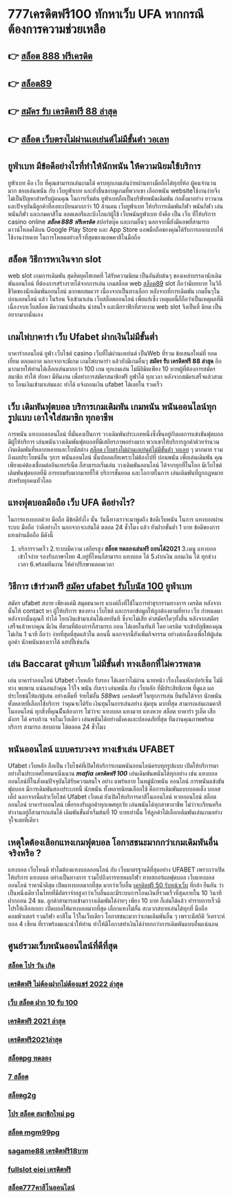 # 777เครดิตฟรี100  ทักหาเว็บ UFA หากกรณีต้องการความช่วยเหลือ

## 👉 [สล็อต 888 ฟรีเครดิต](https://www.ufaeat.com/ufabet-master-login/)
## 👉 [สล็อต89](https://www.ufaeat.com/ทางเข้ายูฟ่าเบท-ufabet/)
## 👉 [สมัคร รับ เครดิตฟรี 88 ล่าสุด](https://www.ufaeat.com/ทางเข้ายูฟ่าเบท-ufabet/)
## 👉 [สล็อต เว็บตรงไม่ผ่านเอเย่นต์ไม่มีขั้นต่ํา วอเลท](https://www.ufaeat.com/)

## ยูฟ่าเบท มีข้อดีอย่างไรที่ทำให้นักพนัน ให้ความนิยมใช้บริการ

 ยูฟ่าเบท คือ  เว็บ ที่คุณสามารถเล่นเกมได้ ครบทุกเกมเล่นง่ายผ่านทางมือถือได้ทุกยี่ห้อ ผู้คนจำนวนมาก ชอบเล่นพนัน กับ เว็บยูฟ่าเบท และยังชื่นชอบดูเกมที่พวกเขา เลือกพนัน  websiteใช้งานง่ายจึง ไม่เป็นปัญหาสำหรับผู้คนคุณ ในการเริ่มต้น ยูฟ่าเบทถือเป็นบริษัทพนันเดิมพัน ก่อตั้งมาอย่าง ยาวนาน และปัจจุบันมีลูกค้าที่ลงทะเบียนมากกว่า 10 ล้านคน เว็บยูฟ่าเบท ให้บริการเดิมพันกีฬา พนันกีฬา เล่นพนันกีฬา และเกมคาสิโน ลอตเตอรีและบิงโกแก่ผู้ใช้  เว็บพนันยูฟ่าเบท  ยังคือ เป็น เว็บ ที่ให้บริการ casino online ***สล็อต 888 ฟรีเครดิต***   สปอร์ตบุ๊ค และเกมอื่นๆ นอกจากนี้ยังมีแอพที่สามารถดาวน์โหลดได้บน Google Play Store และ App Store แอพมือถือของคุณได้รับการออกแบบให้ใช้งานง่ายดาย ในการโหลดอย่างเร็วที่สุดของแอพคาสิโนมือถือ 


##  สล็อต วิธีการหาเงินจาก slot 

 web slot  เกมการเดิมพัน สุดฮิตยุคไฮเทคที่  ได้รับความนิยม เป็นอันดับต้นๆ ของเหล่าบรรดานักเดิมพันออนไลน์  ที่ต้องการสร้างรายได้จากการเล่น เกมสล็อต  web [สล็อต89](https://www.ufaeat.com/ทางเข้ายูฟ่าเบท-ufabet/) slot ถือว่ามีบทบาท ในวิถีชีวิตของนักเดิมพันออนไลน์ มากพอสมควร เนื่องจากเป็นทางเลือก หลังจากที่การเดิมพัน เกมอื่นๆใน บ่อนออนไลน์ แล้ว ในร้อน  จึงเข้ามาเล่น เว็บสล็อตออนไลน์ เพื่อแก้เซ็ง เหตุผลนี้ก็ถือว่าเป็นเหตุผลที่ดี เนื่องจากเว็บสล็อต  มีความน่าตื่นเต้น น่าสนใจ และมีกราฟิกที่สวยงาม  web slot จึงเป็นที่ นิยม เป็นอยากมากนั่นเอง


##  เกมไพ่บาคาร่า  เว็บ Ufabet  ฝากเงินไม่มีขั้นต่ำ

บาคาร่าออนไลน์   ยูฟ่า  เว็บไซต์  casino เว็บที่ไม่ผ่านเอเย่นต์ เป็นWeb ที่รวม ข้อเสนอใหม่ที่  ยอดเยี่ยม ตลอดกาล นอกจากจะมีเกม  เกมไพ่บาคาร่า  แล้วยังมีเกมอื่นๆ **สมัคร รับ เครดิตฟรี 88 ล่าสุด** อีกมากมายให้ท่านได้เลือกเล่นมากกว่า 100 เกม ทุกเกมเล่น ไม่มีลิมิตเพียง 10 บาทผู้ที่ต้องการสมัครสมาชิก   ทำให้ ทักหา มีทีมงาน เพื่อทำการสมัครสมาชิกฟรี  ยูฟ่าได้ ทุกเวลา  หลังจากสมัครเสร็จแล้วสามรถ โอนเงินเข้ามาเล่นและ  ทำได้  แจ้งถอนเงิน ufabet ได้เลยใน รวดเร็ว 

## เว็บ  เดิมพันฟุตบอล  บริการเกมเดิมพัน เกมพนัน พนันออนไลน์ทุกรูปแบบ เอาใจใส่สมาชิก ทุกอาชีพ

การพนัน แทงบอลออนไลน์ ที่มั่นคงเป็นการ วางเดิมพันประเภทหนึ่งซึ่งขึ้นอยู่กับผลการแข่งขันฟุตบอล มีผู้ให้บริการ เล่นพนันวางเดิมพันฟุตบอลที่มีเสถียรภาพอย่างมาก พวกเขาให้บริการลูกค้าด้วยจำนวนเงินเดิมพันที่หลากหลายและโบนัสต่าง [สล็อต เว็บตรงไม่ผ่านเอเย่นต์ไม่มีขั้นต่ํา วอเลท](https://www.ufaeat.com/ufabet-master-login/) ๆ มากมาย รวมถึงผลประโยชน์อื่น ๆการ พนันออนไลน์ นั้นปลอดภัยเพราะไม่ต้องไปที่ บ่อนพนัน เพื่อเล่นเดิมพัน คุณเพียงแค่ต้องเชื่อมต่ออินเทอร์เน็ต ก็สามารถเริ่มเล่น วางเดิมพันออนไลน์ ได้จากทุกที่ในโลก มีเว็บไซต์เดิมพันฟุตบอลที่มี การยอมรับมากมายที่ให้ บริการชั้นยอด และโอกาสในการ เล่นเดิมพันที่ถูกกฎหมายสำหรับทุกคนทั่วโลก 

##  แทงฟุตบอลมือถือ  เว็บ UFA  ดีอย่างไร?

ในการแทงบอลด้วย มือถือ มีข้อดียังไง  นั้น วันนี้ทางเราจะมาพูดถึง ข้อดีเว็บพนัน ในการ แทงบอลผ่านระบบ มือถือ ว่าดีอย่างไร นอกจากจะเล่นได้  ตลอด 24 ชั่วโมง  แล้ว ยังฝากขั้นต่ำ 1 บาท   ข้อดีของการแทงผ่านมือถือ มีดังนี้

1. บริการรวดเร็ว
2.ระบบมีความ เสถียรสูง **สล็อต ทดลองเล่นฟรี ถอนได้2021** 
3.เมนู แทงบอล เข้าใจง่าย รองรับภาษาไทย
4.อยู่ที่ไหนก็สามารถ แทงบอล ได้
5.ฝากเงิน ถอนเงิน ได้  ทุกช่วงเวลา
6.พร้อมทีมงาน ให้คำปรึกษาตลอดเวลา


## วิธีการ เข้าร่วมฟรี [สมัคร ufabet รับโบนัส 100](https://www.ufaeat.com/credit-free-50/)  ยูฟ่าเบท  

สมัคร ufabet   สบาย เพียงแค่มี  สมุดธนาคาร  แบงค์กิ้งที่ใช้ในการทำธุรกรรมทางการ เครดิต หลังจากนั้นให้ contact หา ผู้ให้บริการ ของทาง เว็บไชต์  และกรอกข้อมูลให้ถูกต้องตามที่ทาง เว็บ กำหนดมา หลังจากนั้นคุณก็ ทำได้  โยกเงินเข้ามาเล่นได้เลยทันที ซึ่งจะไม่เสีย ค่าสมัครใดๆทั้งสิ้น หลังจากสมัครเสร็จแล้วหากคุณ มีเงิน ที่ตามที่ต้องการก็สามารถ ถอน ได้เลยในทันที โดย เครดิต จะเข้าบัญชีของคุณ  ไม่เกิน  1 นาที ถือว่า ง่ายที่สุดที่สุดแล้วใน ตอนนี้  นอกจากนี้ยังเพิ่มกิจกรรม  อย่างต่อเนื่องเพื่อให้ผู้เล่น ลูกค้า นักพนันของเราได้ แฮปปี้เช่นกัน

## เล่น Baccarat  ยูฟ่าเบท ไม่มีขั้นต่ำ ทางเลือกที่ไม่ควรพลาด

 เล่น บาคาร่าออนไลน์  Ufabet เว็บหลัก รับรอง ได้เลยว่าไม่ผ่าน นายหน้า เรื่องโดนหักเปอร์เซ็น  ไม่มีทาง พบพาน แน่นอนถ้าคุณ ไว้ใจ พนัน กับเรา เล่นพนัน กับ เว็บหลัก ที่มีประสิทธิภาพ  ที่ดูแล ผลประโยชน์ให้แก่ผู้เล่น อย่างเต็มที่   จ่ายไม่อั้น *588ws เครดิตฟรี* ในทุกการเล่น ยืนยันได้จาก นักพนัน ทั้งหลายที่เลือกใช้บริการ ว่าคุณจะได้รับ เงินทุนในการเล่นอย่าง คุ้มทุน มากที่สุด สามารถเล่นเกมคาสิโนออนไลน์ ทุกสิ่งที่คุณนีั้นต้องการ ไม่ว่าจะ แทงบอล แทงมวย แทงหวย สล็อต บาคาร่า รูเล็ต เสือมังกร ได้ ครบถ้วน จบในเว็บเดียว เล่นพนันได้อย่างมั่งคงและปลอดภัยที่สุด ทีมงานคุณภาพพร้อมบริการ สามารถ สอบถาม ได้ตลอด 24 ชั่วโมง

## พนันออนไลน์ แบบครบวงจร ทางเข้าเล่น UFABET 

 Ufabet เว็บหลัก  ถือเป็น เว็บไซค์ที่เปิดให้บริการเกมพนันออนไลน์ครบทุกรูปแบบ เปิดให้บริการมาอย่างในประเทศไทยมาเนิ่นนาน  ***mafia เครดิตฟรี 100*** เล่นเดิมพันพนันได้ทุกอย่าง เช่น  แทงบอล ออนไลน์ที่ในสังคมปัจจุบันได้รับความสนใจ อย่าง  แพร่หลาย ในหมู่นักพนัน ออนไลน์  การพนันแข่งขันฟุตบอล มีการเดิมพันสองประเภทนี่ นักพนัน ทั้งหลายนิยมเลือกใช้  คือการเดิมพันแบบบอลเต็ง บอลสเต็ป นอกจากนี้แล้วเว็บไซค์ Ufabet เว็บแม่  ยังเปิดให้บริการคาสิโนออนไลน์ หวยออนไลน์ สล็อตออนไลน์ บาคาร่าออนไลน์  เพื่อรองรับลูกค้าทุกเพศทุกวัย เล่นพนันได้ทุกสาขาอาชีพ ไม่ว่าจะเรียนหรือทำงานอยู่ก็สามารถเล่นได้ เดิมพันขั้นต่ำเริ่มต้นที่ 10 บาทเท่านั้น ให้ลูกค้าได้เลือกเดิมพันเล่นเกมอย่างจุใจเลยทีเดียว


##  เหตุใดต้องเลือกแทงเกมฟุตบอล โอกาสชนะมากกว่าเกมเดิมพันอื่นจริงหรือ ?

แทงบอล เว็บไหนดี ทำไมต้องแทงบอลออนไลน์ กับ  เว็บมาตรฐานดีที่สุดอย่าง UFABET เพราะเราเปิดให้บริการ แทงบอล อย่างเป็นทางการ รวมไปถึงการทายผลกีฬา ทายสกอร์ผลฟุตบอล เว็บแทงบอลออนไลน์ ราคาน้ำดีสุด เปิดแทงบอลมากที่สุด มากว่าเว็บอื่น [เครดิตฟรี 50 รับหน้าเว็บ](https://www.ufaeat.com/) ที่กล้า  ยืนยัน ว่าเป็นหนึ่งเดียวในไทยที่มีอัตราจ่ายสูงกว่าเว็บอื่นและมีระบบการโอนเงินที่รวดเร็วที่สุดภายใน 10 วินาที ฝากถอน 24 ชม. ลูกค้าสามารถเข้ามาวางเดิมพันได้ง่ายๆ เพียง 10 บาท ก็เล่นได้แล้ว ทำรายการเร็วมีโปรให้เลือกเยอะ เปิดบอลให้แทงบอลมากที่สุด เลือกแทงไม่อั้น  สะดวกสบายเล่นได้ทุกที่ มือถือ คอมพิวเตอร์ รวมกีฬา คาสิโน ไว้ในเว็บเดียว โอกาสชนะมากว่าเกมเดิมพันอื่น ๆ เพราะมีสถิติ วิเคราะห์ บอล 4 เซียน ที่เราพร้อมแนะนำให้ท่าน ทำให้มีโอกาสทำเงินได้ง่ายกกว่าการเดิมพันแบบอื่นแน่นอน


## ศูนย์รวมเว็บพนันออนไลน์ที่ดีที่สุด

### [สล็อต โปร วัน เกิด](https://atom.io/themes/ทางเข้า%20ufabet%20ใหม่ล่าสุด%20เครดิตฟรี58%20008%20สล็อต%20สมัครฟรี%20ฟรีเครดิต%20100%)
### [เครดิตฟรี ไม่ต้องฝากไม่ต้องแชร์ 2022 ล่าสุด](https://atom.io/themes/ทางเข้า%20ufabet%20ใหม่ล่าสุด%20สล็อต%20xo%20เครดิตฟรี%20100%20ไม่ต้อง%20แชร์%20008%20สล็อต%20สมัครฟรี%20ฟรีเครดิต%20100%)
### [เว็บ สล็อต ฝาก 10 รับ 100](https://atom.io/themes/ทางเข้า%20ufabet%20ใหม่ล่าสุด%20อพอลโล%20สล็อต%20008%20สล็อต%20สมัครฟรี%20ฟรีเครดิต%20100%)
### [เครดิตฟรี 2021 ล่าสุด](https://atom.io/themes/ทางเข้า%20ufabet%20ใหม่ล่าสุด%20ทางเข้า%20จีคลับ%20สล็อต%20มือ%20008%20สล็อต%20สมัครฟรี%20ฟรีเครดิต%20100%)
### [เครดิตฟรี2021ล่าสุด](https://atom.io/themes/ทางเข้า%20ufabet%20ใหม่ล่าสุด%20พุซซี่888%20เครดิตฟรี50%20008%20สล็อต%20สมัครฟรี%20ฟรีเครดิต%20100%)
### [สล็อตpg ทดลอง](https://atom.io/themes/ทางเข้า%20ufabet%20ใหม่ล่าสุด%20สล็อต89%20008%20สล็อต%20สมัครฟรี%20ฟรีเครดิต%20100%)
### [7 สล็อต](https://atom.io/themes/ทางเข้า%20ufabet%20ใหม่ล่าสุด%20สล็อต%20ตรง%20008%20สล็อต%20สมัครฟรี%20ฟรีเครดิต%20100%)
### [สล็อตg2g](https://atom.io/themes/ทางเข้า%20ufabet%20ใหม่ล่าสุด%20สล็อตxo5%20008%20สล็อต%20สมัครฟรี%20ฟรีเครดิต%20100%)
### [โปร สล็อต สมาชิกใหม่ pg](https://atom.io/themes/ทางเข้า%20ufabet%20ใหม่ล่าสุด%20miami%201688%20สล็อต%20008%20สล็อต%20สมัครฟรี%20ฟรีเครดิต%20100%)
### [สล็อต mgm99pg](https://atom.io/themes/ทางเข้า%20ufabet%20ใหม่ล่าสุด%20sagame88%20เครดิตฟรี58%20008%20สล็อต%20สมัครฟรี%20ฟรีเครดิต%20100%)
### [sagame88 เครดิตฟรี18บาท](https://atom.io/themes/ทางเข้า%20ufabet%20ใหม่ล่าสุด%20betflikเครดิตฟรี50%20008%20สล็อต%20สมัครฟรี%20ฟรีเครดิต%20100%)
### [fullslot eiei เครดิตฟรี](https://atom.io/themes/ทางเข้า%20ufabet%20ใหม่ล่าสุด%20สล็อตking%20008%20สล็อต%20สมัครฟรี%20ฟรีเครดิต%20100%)
### [สล็อต777คาสิโนออนไลน์](https://atom.io/themes/ทางเข้า%20ufabet%20ใหม่ล่าสุด%20สมัคร%20ufabet%20ufabet%20เว็บ%20ตรง%20008%20สล็อต%20สมัครฟรี%20ฟรีเครดิต%20100%)